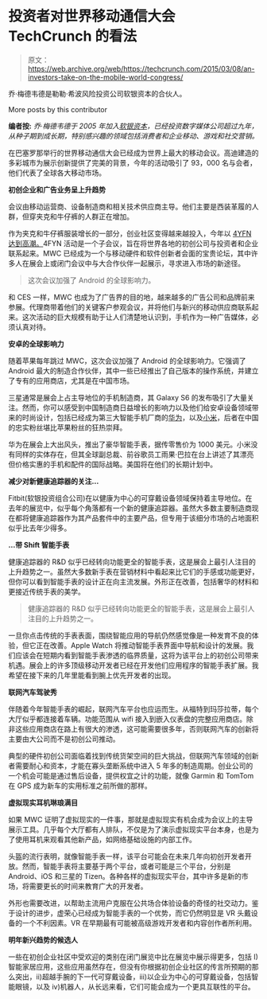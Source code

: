 # 投资者对世界移动通信大会 TechCrunch 的看法

> 原文：<https://web.archive.org/web/https://techcrunch.com/2015/03/08/an-investors-take-on-the-mobile-world-congress/>

乔·梅德韦德是勒勒·希波风险投资公司软银资本的合伙人。

More posts by this contributor

**编者按:** *乔·梅德韦德于 2005 年加入[软银资本](https://web.archive.org/web/20221005222901/http://www.softbank.com/)，已经投资数字媒体公司超过九年，从种子期到成长期，特别感兴趣的领域包括消费者和企业移动、游戏和社交营销。*

在巴塞罗那举行的世界移动通信大会已经成为世界上最大的移动会议。高迪建造的多彩城市为展示创新提供了完美的背景，今年的活动吸引了 93，000 名与会者，他们代表了全球各大移动市场。

**初创企业和广告业务呈上升趋势**

会议由移动运营商、设备制造商和相关技术供应商主导。他们主要是西装革履的人群，但穿夹克和牛仔裤的人群正在增加。

作为夹克和牛仔裤服装增长的一部分，创业社区变得越来越投入，今年以 [4YFN 达到高潮。](https://web.archive.org/web/20221005222901/http://www.4yfn.com/)4FYN 活动是一个子会议，旨在将世界各地的初创公司与投资者和企业联系起来。MWC 已经成为一个与移动硬件和软件创新者会面的宝贵论坛，其中许多人在展会上或闭门会议中与大合作伙伴一起展示，寻求进入市场的新途径。

> 这次会议加强了 Android 的全球影响力。

和 CES 一样，MWC 也成为了广告界的目的地，越来越多的广告公司和品牌前来参展。代理商带着他们的关键客户参观会议，并将他们与新兴的移动供应商联系起来。这次活动的巨大规模有助于让人们清楚地认识到，手机作为一种广告媒体，必须认真对待。

**安卓的全球影响力**

随着苹果每年跳过 MWC，这次会议加强了 Android 的全球影响力。它强调了 Android 最大的制造合作伙伴，其中一些已经推出了自己版本的操作系统，并建立了专有的应用商店，尤其是在中国市场。

三星通常是展会上占主导地位的手机制造商，其 Galaxy S6 的发布吸引了大量关注。然而，你可以感受到中国制造商日益增长的影响力以及他们给安卓设备领域带来的时尚设计，包括已经成为第三大智能手机厂商的[华为](https://web.archive.org/web/20221005222901/http://www.huawei.com/)，以及[小米](https://web.archive.org/web/20221005222901/http://www.xiaomi.com/)，后者在中国的忠实粉丝堪比苹果粉丝的狂热崇拜。

华为在展会上大出风头，推出了豪华智能手表，据传零售价为 1000 美元。小米没有同样的实体存在，但其全球副总裁、前谷歌员工雨果·巴拉在台上讲述了其漂亮但价格实惠的手机和配件的国际战略。美国将在他们的长期计划中。

**减少对新健康追踪器的关注…**

Fitbit(软银投资组合公司)在以健康为中心的可穿戴设备领域保持着主导地位。在去年的展览中，似乎每个角落都有一个新的健康追踪器。虽然大多数主要制造商现在都将健康追踪器作为其产品套件中的主要产品，但专用于该细分市场的占地面积似乎比去年少得多。

**…带 Shift 智能手表** 

健康追踪器的 R&D 似乎已经转向功能更全的智能手表，这是展会上最引人注目的上升趋势之一。虽然大多数新手表在营销材料中看起来比它们的手感或功能更好，但你可以看到智能手表的设计正在向主流发展。外形正在改善，包括奢华的材料和更接近传统手表的美学。

> 健康追踪器的 R&D 似乎已经转向功能更全的智能手表，这是展会上最引人注目的上升趋势之一。

一旦你点击传统的手表表面，围绕智能应用的导航仍然感觉像是一种发育不良的体验，但它正在改善。Apple Watch 将推动智能手表界面中导航和设计的发展。我们应该会在短期内看到智能手表渗透的临界质量，这将为该平台上的初创公司带来机遇。展会上的许多顶级移动开发者已经在开发他们应用程序的智能手表扩展。我希望在接下来的几年里能看到腕上优先开发者的出现。

**联网汽车驾驶秀**

伴随着今年智能手表的崛起，联网汽车平台也应运而生。从福特到玛莎拉蒂，每个大厅似乎都连接着车辆。功能范围从 wifi 接入到嵌入仪表盘的完整应用商店。除非这些应用商店在路上有很大的渗透，这可能需要很多年，否则联网汽车的创新将主要由大公司而不是初创公司推动。

典型的硬件初创公司面临着找到传统货架空间的巨大挑战，但联网汽车领域的创新者需要耐心和资本，才能在寡头垄断系统中进入 5 年多的制造周期。创业公司的一个机会可能是通过售后设备，提供权宜之计的功能，就像 Garmin 和 TomTom 在 GPS 成为新车的实用标准之前所做的那样。

**虚拟现实耳机琳琅满目**

如果 MWC 证明了虚拟现实的一件事，那就是虚拟现实有机会成为会议上的主导展示工具。几乎每个大厅都有人排队，不仅是为了演示虚拟现实平台本身，也是为了使用耳机来观看其他新产品，如网络基础设施的内部工作。

头盔的流行表明，就像智能手表一样，该平台可能会在未来几年向初创开发者开放。然而，智能手表将主要基于两个平台，或者可能是三个平台，分别是 Android、iOS 和三星的 Tizen。各种各样的虚拟现实平台，其中许多是新的市场，将需要更长的时间来教育广大的开发者。

外形也需要改进，以帮助主流用户克服在公共场合体验设备的奇怪的社交动力。鉴于设计的进步，虚荣心已经成为智能手表的一个优势，而它仍然明显是 VR 头戴设备的一个不利因素。VR 在早期最有可能被高级游戏开发者和内容创作者所利用。

**明年新兴趋势的候选人**

一些在初创企业社区中受欢迎的类别在闭门展览中比在展览中展示得更多，包括 I)智能家居应用，这些应用虽然存在，但没有你根据初创企业社区的传言所预期的那么突出，ii)超越手腕的下一代可穿戴设备，iii)以企业为中心的可穿戴设备，包括智能眼镜，以及 iv)机器人，从长远来看，它们可能会成为一个更具互联性的平台。